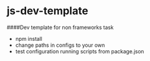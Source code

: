 # js-dev-template

####Dev template for non frameworks task

 - npm install
 - change paths in configs to your own
 - test configuration running scripts from package.json
